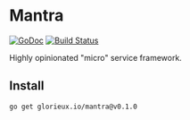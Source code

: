 # Mantra

[![GoDoc](https://godoc.org/glorieux.io/mantra?status.svg)](https://godoc.org/glorieux.io/mantra)
[![Build Status](https://travis-ci.org/glorieux/mantra.svg?branch=master)](https://travis-ci.org/glorieux/mantra)

Highly opinionated "micro" service framework.

## Install

`go get glorieux.io/mantra@v0.1.0`
